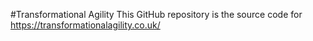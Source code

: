 #Transformational Agility
This GitHub repository is the source code for https://transformationalagility.co.uk/